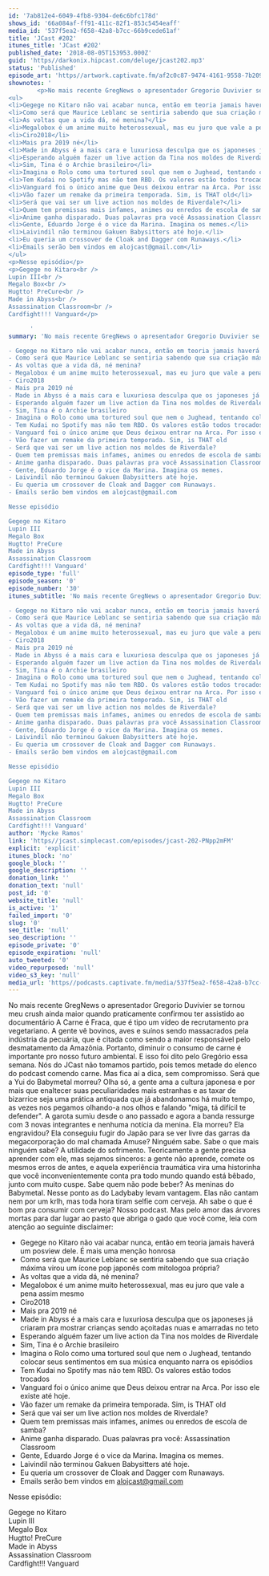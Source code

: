 ```yaml
---
id: '7ab812e4-6049-4fb8-9304-de6c6bfc178d'
shows_id: '66a084af-ff91-411c-82f1-853c5454eaff'
media_id: '537f5ea2-f658-42a8-b7cc-66b9cede61af'
title: 'JCast #202'
itunes_title: 'JCast #202'
published_date: '2018-08-05T153953.000Z'
guid: 'https//darkonix.hipcast.com/deluge/jcast202.mp3'
status: 'Published'
episode_art: 'https//artwork.captivate.fm/af2c0c87-9474-4161-9558-7b209686fbf1/1001-itunes-1582314570.jpg'
shownotes: '
        <p>No mais recente GregNews o apresentador Gregorio Duvivier se tornou meu crush ainda maior quando praticamente confirmou ter assistido ao documentário A Carne é Fraca, que é tipo um vídeo de recrutamento pra vegetariano. A gente vê bovinos, aves e suínos sendo massacrados pela indústria da pecuária, que é citada como sendo a maior responsável pelo desmatamento da Amazônia. Portanto, diminuir o consumo de carne é importante pro nosso futuro ambiental. E isso foi dito pelo Gregório essa semana. Nós do JCast não tomamos partido, pois temos metade do elenco do podcast comendo carne. Mas fica aí a dica, sem compromisso. Será que a Yui do Babymetal morreu? Olha só, a gente ama a cultura japonesa e por mais que enaltecer suas peculiaridades mais estranhas e as taxar de bizarrice seja uma prática antiquada que já abandonamos há muito tempo, as vezes nos pegamos olhando-a nos olhos e falando &quot;miga, tá difícil te defender&quot;. A garota sumiu desde o ano passado e agora a banda ressurge com 3 novas integrantes e nenhuma notícia da menina. Ela morreu? Ela engravidou? Ela conseguiu fugir do Japão para se ver livre das garras da megacorporação do mal chamada Amuse? Ninguém sabe. Sabe o que mais ninguém sabe? A utilidade do sofrimento. Teoricamente a gente precisa aprender com ele, mas sejamos sinceros a gente não aprende, comete os mesmos erros de antes, e aquela experiência traumática vira uma historinha que você inconvenientemente conta pra todo mundo quando está bêbado, junto com muito cuspe. Sabe quem não pode beber? As meninas do Babymetal. Nesse ponto as do Ladybaby levam vantagem. Elas não cantam nem por um krlh, mas toda hora tiram selfie com cerveja. Ah sabe o que é bom pra consumir com cerveja? Nosso podcast. Mas pelo amor das árvores mortas para dar lugar ao pasto que abriga o gado que você come, leia com atenção ao seguinte disclaimer</p>
<ul>
<li>Gegege no Kitaro não vai acabar nunca, então em teoria jamais haverá um posview dele. É mais uma menção honrosa</li>
<li>Como será que Maurice Leblanc se sentiria sabendo que sua criação máxima virou um ícone pop japonês com mitologoa própria?</li>
<li>As voltas que a vida dá, né menina?</li>
<li>Megalobox é um anime muito heterossexual, mas eu juro que vale a pena assim mesmo</li>
<li>Ciro2018</li>
<li>Mais pra 2019 né</li>
<li>Made in Abyss é a mais cara e luxuriosa desculpa que os japoneses já criaram pra mostrar crianças sendo açoitadas nuas e amarradas no teto</li>
<li>Esperando alguém fazer um live action da Tina nos moldes de Riverdale</li>
<li>Sim, Tina é o Archie brasileiro</li>
<li>Imagina o Rolo como uma tortured soul que nem o Jughead, tentando colocar seus sentimentos em sua música enquanto narra os episódios</li>
<li>Tem Kudai no Spotify mas não tem RBD. Os valores estão todos trocados</li>
<li>Vanguard foi o único anime que Deus deixou entrar na Arca. Por isso ele existe até hoje.</li>
<li>Vão fazer um remake da primeira temporada. Sim, is THAT old</li>
<li>Será que vai ser um live action nos moldes de Riverdale?</li>
<li>Quem tem premissas mais infames, animes ou enredos de escola de samba?</li>
<li>Anime ganha disparado. Duas palavras pra você Assassination Classroom</li>
<li>Gente, Eduardo Jorge é o vice da Marina. Imagina os memes.</li>
<li>Laivindil não terminou Gakuen Babysitters até hoje.</li>
<li>Eu queria um crossover de Cloak and Dagger com Runaways.</li>
<li>Emails serão bem vindos em alojcast@gmail.com</li>
</ul>
<p>Nesse episódio</p>
<p>Gegege no Kitaro<br />
Lupin III<br />
Megalo Box<br />
Hugtto! PreCure<br />
Made in Abyss<br />
Assassination Classroom<br />
Cardfight!!! Vanguard</p>

      '
summary: 'No mais recente GregNews o apresentador Gregorio Duvivier se tornou meu crush ainda maior quando praticamente confirmou ter assistido ao documentário A Carne é Fraca, que é tipo um vídeo de recrutamento pra vegetariano. A gente vê bovinos, aves e suínos sendo massacrados pela indústria da pecuária, que é citada como sendo a maior responsável pelo desmatamento da Amazônia. Portanto, diminuir o consumo de carne é importante pro nosso futuro ambiental. E isso foi dito pelo Gregório essa semana. Nós do JCast não tomamos partido, pois temos metade do elenco do podcast comendo carne. Mas fica aí a dica, sem compromisso. Será que a Yui do Babymetal morreu? Olha só, a gente ama a cultura japonesa e por mais que enaltecer suas peculiaridades mais estranhas e as taxar de bizarrice seja uma prática antiquada que já abandonamos há muito tempo, as vezes nos pegamos olhando-a nos olhos e falando "miga, tá difícil te defender". A garota sumiu desde o ano passado e agora a banda ressurge com 3 novas integrantes e nenhuma notícia da menina. Ela morreu? Ela engravidou? Ela conseguiu fugir do Japão para se ver livre das garras da megacorporação do mal chamada Amuse? Ninguém sabe. Sabe o que mais ninguém sabe? A utilidade do sofrimento. Teoricamente a gente precisa aprender com ele, mas sejamos sinceros a gente não aprende, comete os mesmos erros de antes, e aquela experiência traumática vira uma historinha que você inconvenientemente conta pra todo mundo quando está bêbado, junto com muito cuspe. Sabe quem não pode beber? As meninas do Babymetal. Nesse ponto as do Ladybaby levam vantagem. Elas não cantam nem por um krlh, mas toda hora tiram selfie com cerveja. Ah sabe o que é bom pra consumir com cerveja? Nosso podcast. Mas pelo amor das árvores mortas para dar lugar ao pasto que abriga o gado que você come, leia com atenção ao seguinte disclaimer 

- Gegege no Kitaro não vai acabar nunca, então em teoria jamais haverá um posview dele. É mais uma menção honrosa
- Como será que Maurice Leblanc se sentiria sabendo que sua criação máxima virou um ícone pop japonês com mitologoa própria?
- As voltas que a vida dá, né menina? 
- Megalobox é um anime muito heterossexual, mas eu juro que vale a pena assim mesmo
- Ciro2018
- Mais pra 2019 né
- Made in Abyss é a mais cara e luxuriosa desculpa que os japoneses já criaram pra mostrar crianças sendo açoitadas nuas e amarradas no teto
- Esperando alguém fazer um live action da Tina nos moldes de Riverdale
- Sim, Tina é o Archie brasileiro
- Imagina o Rolo como uma tortured soul que nem o Jughead, tentando colocar seus sentimentos em sua música enquanto narra os episódios
- Tem Kudai no Spotify mas não tem RBD. Os valores estão todos trocados
- Vanguard foi o único anime que Deus deixou entrar na Arca. Por isso ele existe até hoje.
- Vão fazer um remake da primeira temporada. Sim, is THAT old
- Será que vai ser um live action nos moldes de Riverdale?
- Quem tem premissas mais infames, animes ou enredos de escola de samba?
- Anime ganha disparado. Duas palavras pra você Assassination Classroom
- Gente, Eduardo Jorge é o vice da Marina. Imagina os memes.
- Laivindil não terminou Gakuen Babysitters até hoje.
- Eu queria um crossover de Cloak and Dagger com Runaways.
- Emails serão bem vindos em alojcast@gmail.com

Nesse episódio

Gegege no Kitaro
Lupin III
Megalo Box
Hugtto! PreCure
Made in Abyss
Assassination Classroom
Cardfight!!! Vanguard'
episode_type: 'full'
episode_season: '0'
episode_number: '30'
itunes_subtitle: 'No mais recente GregNews o apresentador Gregorio Duvivier se tornou meu crush ainda maior quando praticamente confirmou ter assistido ao documentário A Carne é Fraca, que é tipo um vídeo de recrutamento pra vegetariano. A gente vê bovinos, aves e suínos sendo massacrados pela indústria da pecuária, que é citada como sendo a maior responsável pelo desmatamento da Amazônia. Portanto, diminuir o consumo de carne é importante pro nosso futuro ambiental. E isso foi dito pelo Gregório essa semana. Nós do JCast não tomamos partido, pois temos metade do elenco do podcast comendo carne. Mas fica aí a dica, sem compromisso. Será que a Yui do Babymetal morreu? Olha só, a gente ama a cultura japonesa e por mais que enaltecer suas peculiaridades mais estranhas e as taxar de bizarrice seja uma prática antiquada que já abandonamos há muito tempo, as vezes nos pegamos olhando-a nos olhos e falando "miga, tá difícil te defender". A garota sumiu desde o ano passado e agora a banda ressurge com 3 novas integrantes e nenhuma notícia da menina. Ela morreu? Ela engravidou? Ela conseguiu fugir do Japão para se ver livre das garras da megacorporação do mal chamada Amuse? Ninguém sabe. Sabe o que mais ninguém sabe? A utilidade do sofrimento. Teoricamente a gente precisa aprender com ele, mas sejamos sinceros a gente não aprende, comete os mesmos erros de antes, e aquela experiência traumática vira uma historinha que você inconvenientemente conta pra todo mundo quando está bêbado, junto com muito cuspe. Sabe quem não pode beber? As meninas do Babymetal. Nesse ponto as do Ladybaby levam vantagem. Elas não cantam nem por um krlh, mas toda hora tiram selfie com cerveja. Ah sabe o que é bom pra consumir com cerveja? Nosso podcast. Mas pelo amor das árvores mortas para dar lugar ao pasto que abriga o gado que você come, leia com atenção ao seguinte disclaimer 

- Gegege no Kitaro não vai acabar nunca, então em teoria jamais haverá um posview dele. É mais uma menção honrosa
- Como será que Maurice Leblanc se sentiria sabendo que sua criação máxima virou um ícone pop japonês com mitologoa própria?
- As voltas que a vida dá, né menina? 
- Megalobox é um anime muito heterossexual, mas eu juro que vale a pena assim mesmo
- Ciro2018
- Mais pra 2019 né
- Made in Abyss é a mais cara e luxuriosa desculpa que os japoneses já criaram pra mostrar crianças sendo açoitadas nuas e amarradas no teto
- Esperando alguém fazer um live action da Tina nos moldes de Riverdale
- Sim, Tina é o Archie brasileiro
- Imagina o Rolo como uma tortured soul que nem o Jughead, tentando colocar seus sentimentos em sua música enquanto narra os episódios
- Tem Kudai no Spotify mas não tem RBD. Os valores estão todos trocados
- Vanguard foi o único anime que Deus deixou entrar na Arca. Por isso ele existe até hoje.
- Vão fazer um remake da primeira temporada. Sim, is THAT old
- Será que vai ser um live action nos moldes de Riverdale?
- Quem tem premissas mais infames, animes ou enredos de escola de samba?
- Anime ganha disparado. Duas palavras pra você Assassination Classroom
- Gente, Eduardo Jorge é o vice da Marina. Imagina os memes.
- Laivindil não terminou Gakuen Babysitters até hoje.
- Eu queria um crossover de Cloak and Dagger com Runaways.
- Emails serão bem vindos em alojcast@gmail.com

Nesse episódio

Gegege no Kitaro
Lupin III
Megalo Box
Hugtto! PreCure
Made in Abyss
Assassination Classroom
Cardfight!!! Vanguard'
author: 'Mycke Ramos'
link: 'https//jcast.simplecast.com/episodes/jcast-202-PNpp2mFM'
explicit: 'explicit'
itunes_block: 'no'
google_block: ''
google_description: ''
donation_link: ''
donation_text: 'null'
post_id: '0'
website_title: 'null'
is_active: '1'
failed_import: '0'
slug: '0'
seo_title: 'null'
seo_description: ''
episode_private: '0'
episode_expiration: 'null'
auto_tweeted: '0'
video_repurposed: 'null'
video_s3_key: 'null'
media_url: 'https//podcasts.captivate.fm/media/537f5ea2-f658-42a8-b7cc-66b9cede61af/jcast202_tc.mp3'
---
```

No mais recente GregNews o apresentador Gregorio Duvivier se tornou meu crush ainda maior quando praticamente confirmou ter assistido ao documentário A Carne é Fraca, que é tipo um vídeo de recrutamento pra vegetariano. A gente vê bovinos, aves e suínos sendo massacrados pela indústria da pecuária, que é citada como sendo a maior responsável pelo desmatamento da Amazônia. Portanto, diminuir o consumo de carne é importante pro nosso futuro ambiental. E isso foi dito pelo Gregório essa semana. Nós do JCast não tomamos partido, pois temos metade do elenco do podcast comendo carne. Mas fica aí a dica, sem compromisso. Será que a Yui do Babymetal morreu? Olha só, a gente ama a cultura japonesa e por mais que enaltecer suas peculiaridades mais estranhas e as taxar de bizarrice seja uma prática antiquada que já abandonamos há muito tempo, as vezes nos pegamos olhando-a nos olhos e falando "miga, tá difícil te defender". A garota sumiu desde o ano passado e agora a banda ressurge com 3 novas integrantes e nenhuma notícia da menina. Ela morreu? Ela engravidou? Ela conseguiu fugir do Japão para se ver livre das garras da megacorporação do mal chamada Amuse? Ninguém sabe. Sabe o que mais ninguém sabe? A utilidade do sofrimento. Teoricamente a gente precisa aprender com ele, mas sejamos sinceros: a gente não aprende, comete os mesmos erros de antes, e aquela experiência traumática vira uma historinha que você inconvenientemente conta pra todo mundo quando está bêbado, junto com muito cuspe. Sabe quem não pode beber? As meninas do Babymetal. Nesse ponto as do Ladybaby levam vantagem. Elas não cantam nem por um krlh, mas toda hora tiram selfie com cerveja. Ah sabe o que é bom pra consumir com cerveja? Nosso podcast. Mas pelo amor das árvores mortas para dar lugar ao pasto que abriga o gado que você come, leia com atenção ao seguinte disclaimer:

*   Gegege no Kitaro não vai acabar nunca, então em teoria jamais haverá um posview dele. É mais uma menção honrosa
*   Como será que Maurice Leblanc se sentiria sabendo que sua criação máxima virou um ícone pop japonês com mitologoa própria?
*   As voltas que a vida dá, né menina?
*   Megalobox é um anime muito heterossexual, mas eu juro que vale a pena assim mesmo
*   Ciro2018
*   Mais pra 2019 né
*   Made in Abyss é a mais cara e luxuriosa desculpa que os japoneses já criaram pra mostrar crianças sendo açoitadas nuas e amarradas no teto
*   Esperando alguém fazer um live action da Tina nos moldes de Riverdale
*   Sim, Tina é o Archie brasileiro
*   Imagina o Rolo como uma tortured soul que nem o Jughead, tentando colocar seus sentimentos em sua música enquanto narra os episódios
*   Tem Kudai no Spotify mas não tem RBD. Os valores estão todos trocados
*   Vanguard foi o único anime que Deus deixou entrar na Arca. Por isso ele existe até hoje.
*   Vão fazer um remake da primeira temporada. Sim, is THAT old
*   Será que vai ser um live action nos moldes de Riverdale?
*   Quem tem premissas mais infames, animes ou enredos de escola de samba?
*   Anime ganha disparado. Duas palavras pra você: Assassination Classroom
*   Gente, Eduardo Jorge é o vice da Marina. Imagina os memes.
*   Laivindil não terminou Gakuen Babysitters até hoje.
*   Eu queria um crossover de Cloak and Dagger com Runaways.
*   Emails serão bem vindos em alojcast@gmail.com

Nesse episódio:

Gegege no Kitaro  
Lupin III  
Megalo Box  
Hugtto! PreCure  
Made in Abyss  
Assassination Classroom  
Cardfight!!! Vanguard